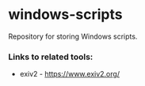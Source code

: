 # windows-scripts
Repository for storing Windows scripts.

### Links to related tools:
- exiv2 - https://www.exiv2.org/